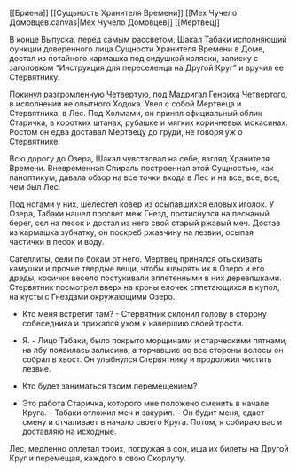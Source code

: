



[[Бриена]] [[Сущьность Хранителя Времени]] [[Мех Чучело Домовцев.canvas|Мех Чучело Домовцев]] [[Мертвец]] 

В конце Выпуска, перед самым рассветом, Шакал Табаки исполняющий функции доверенного лица Сущности Хранителя Времени в Доме, достал из потайного кармашка под сидушкой коляски, записку с заголовком “Инструкция для переселенца на Другой Круг” и вручил ее Стервятнику.

  

Покинул разгромленную Четвертую, под Мадригал Генриха Четвертого, в исполнении не опытного Ходока. Увел с собой Мертвеца и Стервятника, в Лес. Под Холмами, он принял официальный облик Старичка, в коротких штанах, рубашке и мягких коричневых мокасинах. Ростом он едва доставал Мертвецу до груди, не говоря уж о Стервятнике. 

  

Всю дорогу до Озера, Шакал чувствовал на себе, взгляд Хранителя Времени. Вневременная Спираль построенная этой Сущностью, как паноптикум, давала обзор на все точки входа в Лес и на все, все, все, чем был Лес. 

  

Под ногами у них, шелестел ковер из осыпавшихся еловых иголок. У Озера, Табаки нашел просвет меж Гнезд, протиснулся на песчаный берег, сел на песок и достал из него свой старый ржавый меч. Достав из кармашка зубчатку, он поскреб ржавчину на лезвии, осыпая частички в песок и воду.

  

Сателлиты, сели по бокам от него. Мертвец принялся отыскивать камушки и прочие твердые вещи, чтобы швырять их в Озеро и его дреды, косички весело постукивали вплетенными в них деревяшками. Стервятник посмотрел вверх на кроны елочек сплетающихся в купол, на кусты с Гнездами окружающими Озеро.  
  

-   Кто меня встретит там? - Стервятник склонил голову в сторону собеседника и прижался ухом к навершию своей трости.
    
-   Я. - Лицо Табаки, было покрыто морщинами и старческими пятнами, на лбу появилась залысина, а торчавшие во все стороны волосы он собрал в хвост. Он улыбнулся Стервятнику и продолжил чистить лезвие.
    
-   Кто будет заниматься твоим перемещением?
    
-   Это работа Старичка, которого мне положено сменить в начале Круга. - Табаки отложил меч и закурил. - Он будит меня, сдает смену и отчаливает в начало своего Круга. Потом, я собираю вас и доставляю на исходные.
    

  

Лес, медленно оплетал троих, погружая в сон, ища их билеты на Другой Круг и перемещая, каждого в свою Скорлупу.
